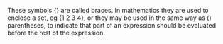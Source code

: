 These symbols {} are called braces. In mathematics they are used to
enclose a set, eg {1 2 3 4}, or they may be used in the same way as ()
parentheses, to indicate that part of an expression should be evaluated
before the rest of the expression.

